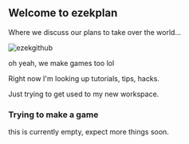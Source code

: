 ## Welcome to ezekplan

Where we discuss our plans to take over the world...

![ezekgithub](https://user-images.githubusercontent.com/84339630/119405788-70070280-bca7-11eb-9fe6-25e761ba27d4.png)

oh yeah, we make games too lol

Right now I'm looking up tutorials, tips, hacks.

Just trying to get used to my new workspace.

### Trying to make a game

this is currently empty, expect more things soon.
